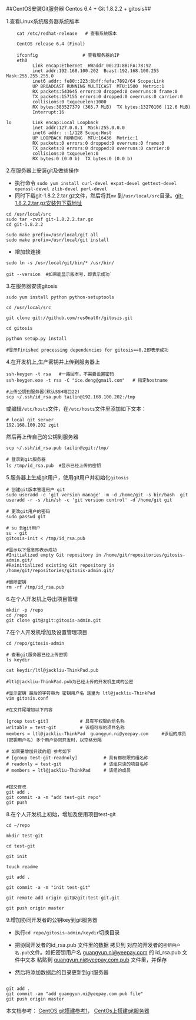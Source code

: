 
##CentOS安装Git服务器 Centos 6.4 + Git 1.8.2.2 + gitosis##

1.查看Linux系统服务器系统版本

```
    cat /etc/redhat-release   # 查看系统版本
    
    CentOS release 6.4 (Final)
    
    ifconfig                 # 查看服务器的IP
    eth0      
          Link encap:Ethernet  HWaddr 00:23:8B:FA:78:92  
          inet addr:192.168.100.202  Bcast:192.168.100.255  Mask:255.255.255.0
          inet6 addr: fe80::223:8bff:fefa:7892/64 Scope:Link
          UP BROADCAST RUNNING MULTICAST  MTU:1500  Metric:1
          RX packets:543645 errors:0 dropped:0 overruns:0 frame:0
          TX packets:157155 errors:0 dropped:0 overruns:0 carrier:0
          collisions:0 txqueuelen:1000 
          RX bytes:383527379 (365.7 MiB)  TX bytes:13270106 (12.6 MiB)
          Interrupt:16 

lo        Link encap:Local Loopback  
          inet addr:127.0.0.1  Mask:255.0.0.0
          inet6 addr: ::1/128 Scope:Host
          UP LOOPBACK RUNNING  MTU:16436  Metric:1
          RX packets:0 errors:0 dropped:0 overruns:0 frame:0
          TX packets:0 errors:0 dropped:0 overruns:0 carrier:0
          collisions:0 txqueuelen:0 
          RX bytes:0 (0.0 b)  TX bytes:0 (0.0 b)

```

2.在服务器上安装git及做些操作

 - 执行命令
`
sudo yum install curl-devel expat-devel gettext-devel openssl-devel zlib-devel perl-devel
`
 - 同时下载git-1.8.2.2.tar.gz文件，然后将其`mv` 到`/usr/local/src`目录。[git-1.8.2.2.tar.gz安装包下载地址][1]

```
cd /usr/local/src
sudo tar -zvxf git-1.8.2.2.tar.gz
cd git-1.8.2.2

sudo make prefix=/usr/local/git all
sudo make prefix=/usr/local/git install

```

 - 增加软连接
```
sudo ln -s /usr/local/git/bin/* /usr/bin/

git --version  #如果能显示版本号，即表示成功`

```

3.在服务器安装gitosis
```
sudo yum install python python-setuptools

cd /usr/local/src

git clone git://github.com/res0nat0r/gitosis.git

cd gitosis

python setup.py install  

#显示Finished processing dependencies for gitosis==0.2即表示成功

```


4.在开发机上,生产密钥并上传到服务器上
```
ssh-keygen -t rsa   #一路回车，不需要设置密码
ssh-keygen.exe -t rsa -C "ice.deng@gmail.com"   # 指定hostname

#上传公钥到服务器(默认SSH端口22)
scp ~/.ssh/id_rsa.pub tailin@192.168.100.202:/tmp
```

或编辑`/etc/hosts`文件，在`/etc/hosts`文件里添加如下文本：
```
# local git server 
192.168.100.202 zgit
```
然后再上传自己的公钥到服务器
```
scp ~/.ssh/id_rsa.pub tailin@zgit:/tmp/

# 登录到git服务器
ls /tmp/id_rsa.pub  #显示已经上传的密钥

```

5.服务器上生成git用户，使用git用户并初始化`gitosis`

```
# 创建git版本管理用户 git
sudo useradd -c 'git version manage' -m -d /home/git -s bin/bash  git
useradd -r -s /bin/sh -c 'git version control' -d /home/git git

# 更改git用户的密码
sudo passwd git

# su 到git用户
su - git
gitosis-init < /tmp/id_rsa.pub

#显示以下信息即表示成功
#Initialized empty Git repository in /home/git/repositories/gitosis-admin.git/
#Reinitialized existing Git repository in /home/git/repositories/gitosis-admin.git/

#删除密钥
rm -rf /tmp/id_rsa.pub

```

6.在个人开发机上导出项目管理
```
mkdir -p /repo
cd /repo
git clone git@zgit:gitosis-admin.git

```

7.在个人开发机增加及设置管理项目
```
cd /repo/gitosis-admin

# 查看git服务器已经上传密钥
ls keydir  

cat keydir/ltl@jackliu-ThinkPad.pub  

#ltl@jackliu-ThinkPad.pub为已经上传的开发机生成的公密

#显示密钥 最后的字符串为 密钥用户名 这里为 ltl@jackliu-ThinkPad
vim gitosis.conf

#在文件尾增加以下内容

[group test-git]            # 具有写权限的组名称
writable = test-git         # 该组可写的项目名称
members = ltl@jackliu-ThinkPad  guangyun.ni@yeepay.com     #该组的成员(密钥用户名) 多个用户协同开发时，以空格分隔

# 如果要增加只读的组 参考如下
# [group test-git-readnoly]          # 具有都权限的组名称 
# readonly = test-git                # 该组只读的项目名称 
# members = ltl@jackliu-ThinkPad     # 该组的成员


#提交修改
git add .
git commit -a -m "add test-git repo"
git push

```

8.在个人开发机上初始，增加及使用项目test-git

```
cd ~/repo  

mkdir test-git   

cd test-git  

git init  

touch readme  

git add .   

git commit -a -m "init test-git"  

git remote add origin git@zgit:test-git.git  

git push origin master  

```

9.增加协同开发者的公钥key到git服务器  
 
 - 执行`cd repo/gitosis-admin/keydir`切换目录
 
 - 把协同开发者的id_rsa.pub 文件里的数据 拷贝到 对应的开发者的`密钥用户名.pub`文件。如把密钥用户名 guangyun.ni@yeepay.com 的 id_rsa.pub 文件中文本 粘贴到 guangyun.ni@yeepay.com.pub 文件里，并保存

 - 然后将添加数据后的目录更新到git服务器
 
 ```
 
 git add .  
 git commit -am "add guangyun.ni@yeepay.com.pub file"  
 git push origin master  
 
 ```
 

 
 本文档参考：
 [CentOS git搭建参考1][2]，
 [CentOs上搭建git服务器][3]
 


  [1]: http://code.google.com/p/git-core
  [2]: http://blog.sina.com.cn/s/blog_86fe5b440101975o.html
  [3]: http://www.cnblogs.com/nasa/archive/2012/05/31/2528901.html
